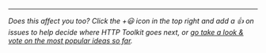 <!--

Feedback is amazing! Feel free to write whatever you like here, from ideas to questions to bug reports.

That said, please do have a quick search of the existing issues first (https://github.com/httptoolkit/feedback/issues),
to check if somebody else has already reported the same thing. Thanks!

-->






<!-- Please leave the below included in your issue -->

---

_Does this affect you too? Click the +:smiley: icon in the top right and add a :+1: on issues to help decide where HTTP Toolkit goes next, or [go take a look & vote on the most popular ideas so far](https://github.com/httptoolkit/feedback/issues?q=is%3Aissue+is%3Aopen+sort%3Areactions-%2B1-desc)._